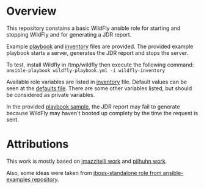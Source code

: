 # Overview

This repository constains a basic WildFly ansible role for starting and
stopping WildFly and for generating a JDR report.

Example [playbook](wildfly-playbook.yml) and [inventory](wildfly-inventory)
files are provided. The provided example playbook starts a server, generates
the JDR report and stops the server. 

To test, install Wildfly in /tmp/wildfly then execute the following command:
`ansible-playbook wildfly-playbook.yml -i wildfly-inventory`

Available role variables are listed in [inventory](wildfly-inventory) file.
Default values can be seen at the [defaults
file](roles/wildfly/defaults/main.yml). There are some other variables listed,
but should be considered as private variables.

In the provided [playbook sample](wildfly-playbook.yml), the JDR report may
fail to generate because WildFly may haven't booted up complety by the time the
request is sent.

# Attributions

This work is mostly based on [jmazzitelli
work](https://github.com/jmazzitelli/hawkular-services/commit/5fad2ecc80de73bc3246c1a4c86f44000d5baf4b)
and [pilhuhn work](https://github.com/pilhuhn/hawkular-agent-ansible).

Also, some ideas were taken from [jboss-standalone role from ansible-examples
repository](https://github.com/ansible/ansible-examples/tree/master/jboss-standalone).
